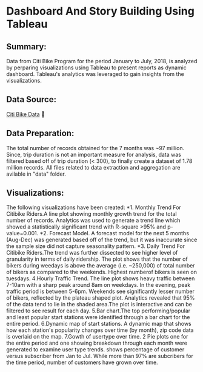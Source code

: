 # Dashboard And Story Building Using Tableau

## Summary:
Data from Citi Bike Program for the period January to July, 2018, is analyzed by perparing visualizations using Tableau to present reports as dynamic dashboard. Tableau's analytics was leveraged to gain insights from the visualizations.

## Data Source:
[Citi Bike Data](https://www.citibikenyc.com/system-data) :bicyclist:

## Data Preparation:
The total number of records obtained for the 7 months was ~97 million. Since, trip duration is not an important measure for analysis, data was filtered based off of trip duration (< 300), to finally create a dataset of 1.78 million records. All files related to data extraction and aggregation are avilable in "data" folder.

## Visualizations:
The following visualizations have been created:
*1. Monthly Trend For Citibike Riders.A line plot showing monthly growth trend for the total number of records. Analytics was used to generate a trend line which showed a statistically significant trend with R-square >95% and p-value=0.001.
*2. Forecast Model. A forecast model for the next 5 months (Aug-Dec) was generated based off of the trend, but it was inaccurate since the sample size did not capture seasonality pattern.
*3. Daily Trend For Citibike Riders.The trend was further dissected to see higher level of granularity in terms of daily ridership. The plot shows that the number of bikers during weedays is above the average  (i.e. ~250,000) of  total number of bikers as compared to the weekends. Highest numberof bikers is seen on tuesdays. 
4.Hourly Traffic Trend. The line plot shows heavy traffic between 7-10am with a sharp peak around 8am on weekdays. In the evening, peak traffic period is between 5-6pm. Weekends see significantly lesser number of bikers, reflected by the plateau shaped plot. Analytics revealed that 95% of the data tend to lie in the shaded area.The plot is interactive and can be filtered to see result for each day.
5.Bar chart.The top performing/popular and least popular start stations were identified through a bar chart for the entire period.
6.Dynamic map of start stations. A dynamic map that shows how each station's popularity changes over time (by month), zip code data is overlaid on the map.
7.Gowth of usertype over time. 2 Pie plots one for the entire period and one showing breakdown through each month were generated to examine user type trends. shows percentage of customer versus subscriber from Jan to Jul. While more than 97% are subcribers for the time period, number of customers have grown over time.
